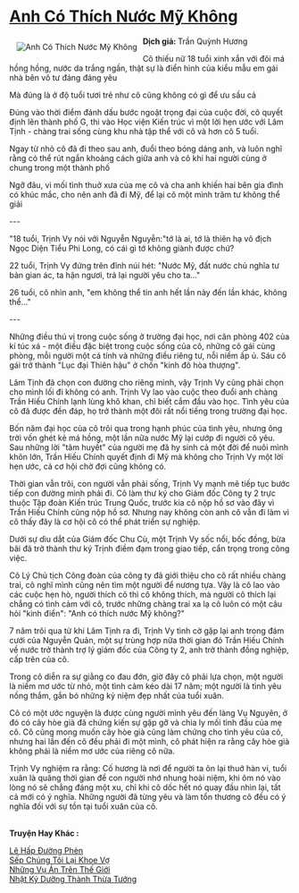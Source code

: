 <a href="https://utruyen.com/anh-co-thich-nuoc-my-khong/9345/" title="Anh Có Thích Nước Mỹ Không"><h1>Anh Có Thích Nước Mỹ Không</h1></a><div style="display:table"><img align="right" style="float: left; padding: 10px;" src="https://utruyen.com/images/story/200x260/anh-co-thich-nuoc-my-khong.jpg" alt="Anh Có Thích Nước Mỹ Không"><b>Dịch giả: </b>Trần Quỳnh Hương<p></p>Cô thiếu nữ 18 tuổi xinh xắn với đôi má hồng hồng, nước da trắng ngần, thật sự là điển hình của kiểu mẫu em gái nhà bên vô tư đáng đáng yêu<p></p>Mà đúng là ở độ tuổi tươi trẻ như cô cũng không có gì để ưu sầu cả<p></p>Đúng vào thời điểm đánh dấu bước ngoặt trọng đại của cuộc đời, cô quyết định lên thành phố G, thi vào Học viện Kiến trúc vì một lời hẹn ước với Lâm Tịnh - chàng trai sống cùng khu nhà tập thể với cô và hơn cô 5 tuổi.<p></p>Ngay từ nhỏ cô đã đi theo sau anh, đuổi theo bóng dáng anh, và luôn nghĩ rằng có thể rút ngắn khoảng cách giữa anh và cô khi hai người cùng ở chung trong một thành phố<p></p>Ngỡ đâu, vì mối tình thuở xưa của mẹ cô và cha anh khiến hai bên gia đình có khúc mắc, cho nên anh đã đi Mỹ, để lại cô một mình trăm tư không thể giải<p></p>---<p></p>"18 tuổi, Trịnh Vy nói với Nguyễn Nguyễn:"tớ là ai, tớ là thiên hạ vô địch Ngọc Diện Tiểu Phi Long, có cái gì tớ không giành được chứ?<p></p>22 tuổi, Trịnh Vy đứng trên đỉnh núi hét: "Nước Mỹ, đất nước chủ nghĩa tư bản gian ác, ta hận ngươi, trả lại người yêu cho ta..."<p></p>26 tuổi, cô nhìn anh, "em không thể tin anh hết lần này đến lần khác, không thể..."<p></p>---<p></p>Những điều thú vị trong cuộc sống ở trường đại học, nơi căn phòng 402 của kí túc xá - một điều đặc biệt trong cuộc sống của cô, những cô gái cùng phòng, mỗi người một cá tính và những điều riêng tư, nỗi niềm ấp ủ. Sáu cô gái trở thành "Lục đại Thiên hậu" ở chốn "kinh đô hòa thượng".<p></p>Lâm Tịnh đã chọn con đường cho riêng mình, vậy Trịnh Vy cũng phải chọn cho mình lối đi không có anh. Trịnh Vy lao vào cuộc theo đuổi anh chàng Trần Hiếu Chính lạnh lùng khô khan, chỉ biết cắm đầu vào học. Tình yêu của cô đã được đền đáp, họ trở thành một đôi rất nổi tiếng trong trường đại học.<p></p>Bốn năm đại học của cô trôi qua trong hạnh phúc của tình yêu, nhưng ông trời vốn ghét kẻ má hồng, một lần nữa nước Mỹ lại cướp đi người cô yêu. Sau những lời "tâm huyết" của người mẹ đã hy sinh cả một đời để nuôi mình khôn lớn, Trần Hiếu Chính quyết định đi Mỹ mà không cho Trịnh Vy một lời hẹn ước, cả cơ hội chờ đợi cũng không có.<p></p>Thời gian vẫn trôi, con người vẫn phải sống, Trịnh Vy mạnh mẽ tiếp tục bước tiếp con đường mình phải đi. Cô làm thư ký cho Giám đốc Công ty 2 trực thuộc Tập đoàn Kiến trúc Trung Quốc, trước kia cô nộp hồ sơ vào đây vì Trần Hiếu Chính cũng nộp hồ sơ. Nhưng nay không còn anh cô vẫn đi làm vì cô thấy đây là cơ hội cô có thể phát triển sự nghiệp.<p></p>Dưới sự dìu dắt của Giám đốc Chu Cù, một Trịnh Vy sốc nổi, bốc đồng, bừa bãi đã trở thành thư ký Trịnh điềm đạm trong giao tiếp, cẩn trọng trong công việc.<p></p>Cô Lý Chủ tịch Công đoàn của công ty đã giới thiệu cho cô rất nhiều chàng trai, cô nghĩ mình cũng nên tìm một người để nương tựa. Vậy là cô lao vào các cuộc hẹn hò, người thích cô thì cô không thích, mà người cô thích lại chẳng có tình cảm với cô, trước những chàng trai xa lạ cô luôn có một câu hỏi "kinh điển": "Anh có thích nước Mỹ không?"<p></p>7 năm trôi qua từ khi Lâm Tịnh ra đi, Trịnh Vy tình cờ gặp lại anh trong đám cưới của Nguyễn Quản, một sự trùng hợp nữa thời gian đó Trần Hiếu Chính về nước trở thành trợ lý giám đốc của Công ty 2, anh trở thành đồng nghiệp, cấp trên của cô.<p></p>Trong cô diễn ra sự giằng co đau đớn, giờ đây cô phải lựa chọn, một người là niềm mơ ước từ nhỏ, một tình cảm kéo dài 17 năm; một người là tình yêu nồng thắm, gắn bó những kỷ niệm đẹp nhất của tuổi xuân.<p></p>Cô có một ước nguyện là được cùng người mình yêu đến làng Vụ Nguyên, ở đó có cây hòe già đã chứng kiến sự gặp gỡ và chia ly mối tình đầu của mẹ cô. Cô cũng mong muốn cây hòe già cũng làm chứng cho tình yêu của cô, nhưng hai lần đến cô đều phải đi một mình, cô phát hiện ra rằng cây hòe già không phải là niềm mơ ước của riêng cô nữa.<p></p>Trịnh Vy nghiệm ra rằng: Cố hương là nơi để người ta ôn lại thuở hàn vi, tuổi xuân là quãng thời gian để con người nhớ nhung hoài niệm, khi ôm nó vào lòng nó sẽ chẳng đáng một xu, chỉ khi cô dốc hết nó quay đầu nhìn lại, tất cả mới có ý nghĩa. Những người đã từng yêu và làm tổn thương cô đều có ý nghĩa đối với sự tồn tại tuổi xuân của cô.</div><p><br><b>Truyện Hay Khác :</b></p><a href="https://utruyen.com/le-hap-duong-phen/18583/" alt="Lê Hấp Đường Phèn">Lê Hấp Đường Phèn</a><br/><a href="https://dammy2019.blogspot.com/2019/11/sep-chung-toi-lai-khoe-vo.html" alt="Sếp Chúng Tôi Lại Khoe Vợ">Sếp Chúng Tôi Lại Khoe Vợ</a><br/><a href="https://truyenngontinhay.wordpress.com/2019/10/03/nhung-vu-an-tren-the-gioi/" alt="Những Vụ Án Trên Thế Giới">Những Vụ Án Trên Thế Giới</a><br/><a href="https://www.flickr.com/photos/184340401@N07/48819237127/" alt="Nhật Ký Dưỡng Thành Thừa Tướng">Nhật Ký Dưỡng Thành Thừa Tướng</a><br/>